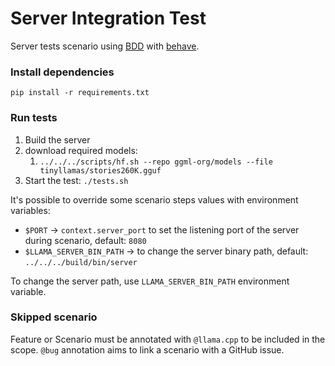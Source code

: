 # Server Integration Test

Server tests scenario using [BDD](https://en.wikipedia.org/wiki/Behavior-driven_development) with [behave](https://behave.readthedocs.io/en/latest/).

### Install dependencies
`pip install -r requirements.txt`

### Run tests
1. Build the server
2. download required models:
   1. `../../../scripts/hf.sh --repo ggml-org/models --file tinyllamas/stories260K.gguf`
3. Start the test: `./tests.sh`

It's possible to override some scenario steps values with environment variables:
 -  `$PORT` -> `context.server_port` to set the listening port of the server during scenario, default: `8080`
 -  `$LLAMA_SERVER_BIN_PATH` -> to change the server binary path, default: `../../../build/bin/server`

To change the server path, use `LLAMA_SERVER_BIN_PATH` environment variable.

### Skipped scenario

Feature or Scenario must be annotated with `@llama.cpp` to be included in the scope.
`@bug` annotation aims to link a scenario with a GitHub issue.
